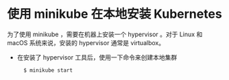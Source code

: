 # 使用 minikube 在本地安装 Kubernetes

为了使用 minikube ，需要在机器上安装一个 hypervisor 。对于 Linux 和 macOS 系统来说，安装的 hypervisor 通常是 virtualbox。

* 在安装了 hypervisor 工具后，使用一下命令来创建本地集群

        $ minikube start



